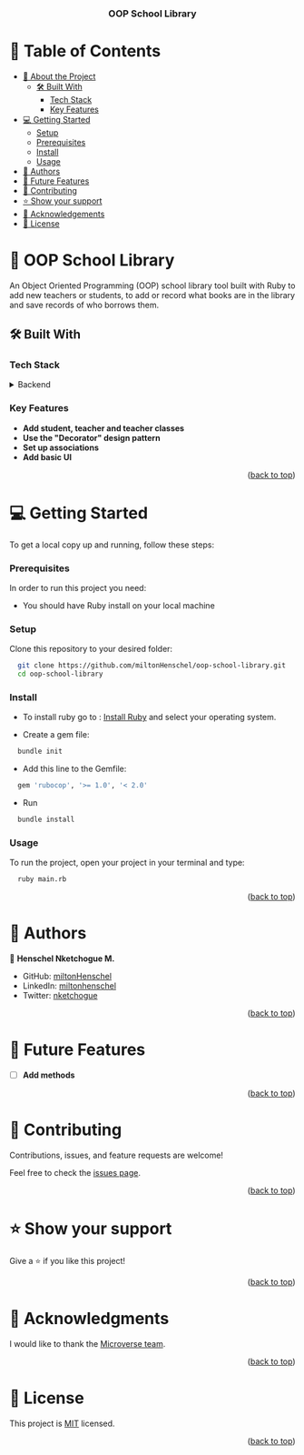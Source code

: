 <a name="readme-top"></a>

<div align="center">

<!--  
<img src="./assets/images/my-logo.png" alt="logo" width="140"  height="auto" />
  <br/>
-->

  <h3><b>OOP School Library</b></h3>

</div>

<!-- TABLE OF CONTENTS -->
# 📗 Table of Contents

- [📖 About the Project](#about-project)
  - [🛠 Built With](#built-with)
    - [Tech Stack](#tech-stack)
    - [Key Features](#key-features)
- [💻 Getting Started](#getting-started)
  - [Setup](#setup)
  - [Prerequisites](#prerequisites)
  - [Install](#install)
  - [Usage](#usage)
- [👥 Authors](#authors)
- [🔭 Future Features](#future-features)
- [🤝 Contributing](#contributing)
- [⭐️ Show your support](#support)
- [🙏 Acknowledgements](#acknowledgements)
- [📝 License](#license)

<!-- PROJECT DESCRIPTION -->

# 📖 OOP School Library <a name="about-project"></a>

An Object Oriented Programming (OOP) school library tool built with Ruby to add new teachers or students, to add or record what books are in the library and save records of who borrows them.

## 🛠 Built With <a name="built-with"></a>

### Tech Stack <a name="tech-stack"></a>

<details>
  <summary>Backend</summary>
  <br />
  <img src="https://img.shields.io/badge/Ruby-CC342D.svg?style=for-the-badge&logo=Ruby&logoColor=white" alt="ruby" />
</details>

<!-- Features -->

### Key Features <a name="key-features"></a>

- **Add student, teacher and teacher classes**
- **Use the "Decorator" design pattern**
- **Set up associations**
- **Add basic UI**

<p align="right">(<a href="#readme-top">back to top</a>)</p>

<!-- GETTING STARTED -->

# 💻 Getting Started <a name="getting-started"></a>

To get a local copy up and running, follow these steps:

### Prerequisites

In order to run this project you need:

- You should have Ruby install on your local machine

### Setup

Clone this repository to your desired folder:

```sh
  git clone https://github.com/miltonHenschel/oop-school-library.git
  cd oop-school-library
```

### Install

- To install ruby go to : [Install Ruby](https://rubyinstaller.org/) and select your operating system.

- Create a gem file:
```sh
  bundle init
```
- Add this line to the Gemfile:
```sh
  gem 'rubocop', '>= 1.0', '< 2.0'
```

- Run
```sh
  bundle install
```

### Usage

To run the project, open your project in your terminal and type:

```sh
  ruby main.rb
```

<p align="right">(<a href="#readme-top">back to top</a>)</p>

<!-- AUTHORS -->

# 👥 Authors <a name="authors"></a>

👤 **Henschel Nketchogue M.**

- GitHub: [miltonHenschel](https://github.com/miltonHenschel)
- LinkedIn: [miltonhenschel](https://www.linkedin.com/in/miltonhenschel/)
- Twitter: [nketchogue](https://twitter.com/nketchogue)

<p align="right">(<a href="#readme-top">back to top</a>)</p>

<!-- FUTURE FEATURES -->

# 🔭 Future Features <a name="future-features"></a>

<!-- > Describe 1 - 3 features you will add to the project. -->

- [ ] **Add methods**

<p align="right">(<a href="#readme-top">back to top</a>)</p>

<!-- CONTRIBUTING -->

# 🤝 Contributing <a name="contributing"></a>

Contributions, issues, and feature requests are welcome!

Feel free to check the [issues page](https://github.com/miltonhenschel/oop-school-library/issues).

<p align="right">(<a href="#readme-top">back to top</a>)</p>

<!-- SUPPORT -->

# ⭐️ Show your support <a name="support"></a>

Give a ⭐️ if you like this project!

<p align="right">(<a href="#readme-top">back to top</a>)</p>

<!-- ACKNOWLEDGEMENTS -->

# 🙏 Acknowledgments <a name="acknowledgements"></a>

I would like to thank the [Microverse team](https://www.microverse.org/).

<p align="right">(<a href="#readme-top">back to top</a>)</p>

<!-- LICENSE -->

# 📝 License <a name="license"></a>

This project is [MIT](./MIT.md) licensed.

<p align="right">(<a href="#readme-top">back to top</a>)</p>
